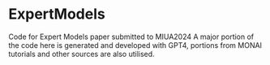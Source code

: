 # ExpertModels
Code for Expert Models paper submitted to MIUA2024
A major portion of the code here is generated and developed with GPT4, portions from MONAI tutorials and other sources are also utilised.
